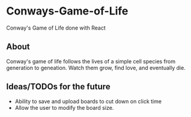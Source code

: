 # Conways-Game-of-Life
Conway's Game of Life done with React

## About
Conway's game of life follows the lives of a simple cell species from generation to geneation. Watch them grow, find love, and eventually die.

## Ideas/TODOs for the future

- Ability to save and upload boards to cut down on click time
- Allow the user to modify the board size. 

